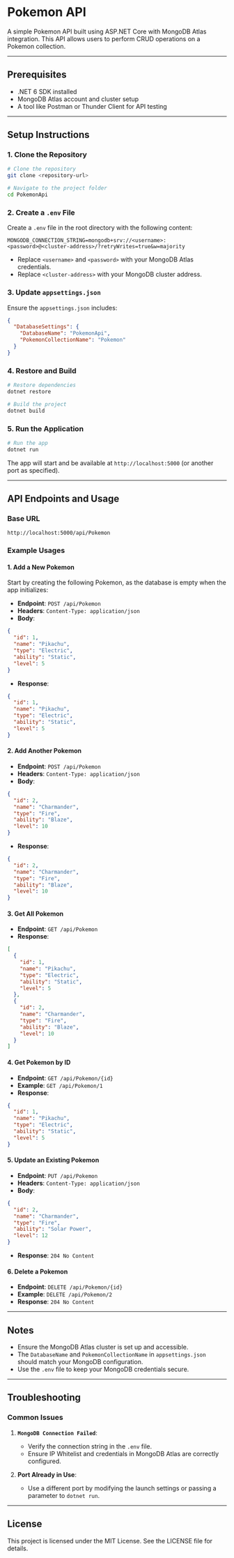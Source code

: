 # Pokemon API

A simple Pokemon API built using ASP.NET Core with MongoDB Atlas integration. This API allows users to perform CRUD operations on a Pokemon collection.

---

## Prerequisites

- .NET 6 SDK installed
- MongoDB Atlas account and cluster setup
- A tool like Postman or Thunder Client for API testing

---

## Setup Instructions

### 1. Clone the Repository

```bash
# Clone the repository
git clone <repository-url>

# Navigate to the project folder
cd PokemonApi
```

### 2. Create a `.env` File

Create a `.env` file in the root directory with the following content:

```env
MONGODB_CONNECTION_STRING=mongodb+srv://<username>:<password>@<cluster-address>/?retryWrites=true&w=majority
```

- Replace `<username>` and `<password>` with your MongoDB Atlas credentials.
- Replace `<cluster-address>` with your MongoDB cluster address.

### 3. Update `appsettings.json`

Ensure the `appsettings.json` includes:

```json
{
  "DatabaseSettings": {
    "DatabaseName": "PokemonApi",
    "PokemonCollectionName": "Pokemon"
  }
}
```

### 4. Restore and Build

```bash
# Restore dependencies
dotnet restore

# Build the project
dotnet build
```

### 5. Run the Application

```bash
# Run the app
dotnet run
```

The app will start and be available at `http://localhost:5000` (or another port as specified).

---

## API Endpoints and Usage

### Base URL

```
http://localhost:5000/api/Pokemon
```

### Example Usages

#### 1. Add a New Pokemon

Start by creating the following Pokemon, as the database is empty when the app initializes:

- **Endpoint**: `POST /api/Pokemon`
- **Headers**: `Content-Type: application/json`
- **Body**:

```json
{
  "id": 1,
  "name": "Pikachu",
  "type": "Electric",
  "ability": "Static",
  "level": 5
}
```

- **Response**:

```json
{
  "id": 1,
  "name": "Pikachu",
  "type": "Electric",
  "ability": "Static",
  "level": 5
}
```

#### 2. Add Another Pokemon

- **Endpoint**: `POST /api/Pokemon`
- **Headers**: `Content-Type: application/json`
- **Body**:

```json
{
  "id": 2,
  "name": "Charmander",
  "type": "Fire",
  "ability": "Blaze",
  "level": 10
}
```

- **Response**:

```json
{
  "id": 2,
  "name": "Charmander",
  "type": "Fire",
  "ability": "Blaze",
  "level": 10
}
```

#### 3. Get All Pokemon

- **Endpoint**: `GET /api/Pokemon`
- **Response**:

```json
[
  {
    "id": 1,
    "name": "Pikachu",
    "type": "Electric",
    "ability": "Static",
    "level": 5
  },
  {
    "id": 2,
    "name": "Charmander",
    "type": "Fire",
    "ability": "Blaze",
    "level": 10
  }
]
```

#### 4. Get Pokemon by ID

- **Endpoint**: `GET /api/Pokemon/{id}`
- **Example**: `GET /api/Pokemon/1`
- **Response**:

```json
{
  "id": 1,
  "name": "Pikachu",
  "type": "Electric",
  "ability": "Static",
  "level": 5
}
```

#### 5. Update an Existing Pokemon

- **Endpoint**: `PUT /api/Pokemon`
- **Headers**: `Content-Type: application/json`
- **Body**:

```json
{
  "id": 2,
  "name": "Charmander",
  "type": "Fire",
  "ability": "Solar Power",
  "level": 12
}
```

- **Response**: `204 No Content`

#### 6. Delete a Pokemon

- **Endpoint**: `DELETE /api/Pokemon/{id}`
- **Example**: `DELETE /api/Pokemon/2`
- **Response**: `204 No Content`

---

## Notes

- Ensure the MongoDB Atlas cluster is set up and accessible.
- The `DatabaseName` and `PokemonCollectionName` in `appsettings.json` should match your MongoDB configuration.
- Use the `.env` file to keep your MongoDB credentials secure.

---

## Troubleshooting

### Common Issues

1. **`MongoDB Connection Failed`**:

   - Verify the connection string in the `.env` file.
   - Ensure IP Whitelist and credentials in MongoDB Atlas are correctly configured.

2. **Port Already in Use**:

   - Use a different port by modifying the launch settings or passing a parameter to `dotnet run`.

---

## License

This project is licensed under the MIT License. See the LICENSE file for details.

